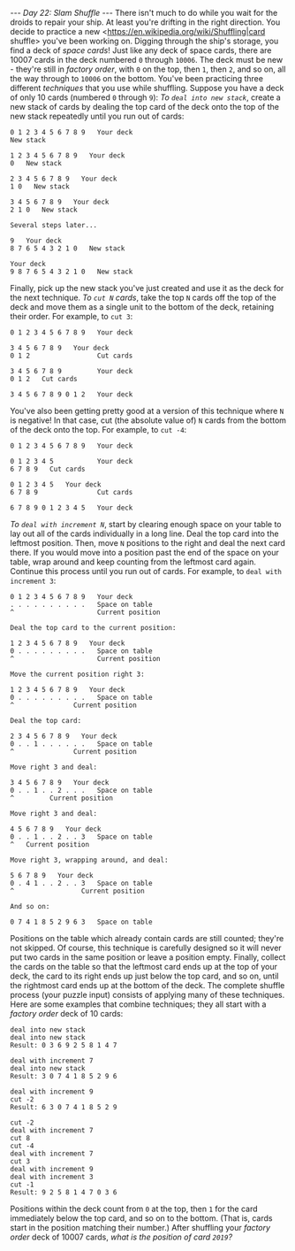 *--- Day 22: Slam Shuffle ---*
There isn't much to do while you wait for the droids to repair your ship.  At least you're drifting in the right direction.  You decide to practice a new <https://en.wikipedia.org/wiki/Shuffling|card shuffle> you've been working on.
Digging through the ship's storage, you find a deck of _space cards_! Just like any deck of space cards, there are 10007 cards in the deck numbered `0` through `10006`. The deck must be new - they're still in _factory order_, with `0` on the top, then `1`, then `2`, and so on, all the way through to `10006` on the bottom.
You've been practicing three different _techniques_ that you use while shuffling. Suppose you have a deck of only 10 cards (numbered `0` through `9`):
_To `deal into new stack`_, create a new stack of cards by dealing the top card of the deck onto the top of the new stack repeatedly until you run out of cards:
```Top          Bottom
0 1 2 3 4 5 6 7 8 9   Your deck
New stack

1 2 3 4 5 6 7 8 9   Your deck
0   New stack

2 3 4 5 6 7 8 9   Your deck
1 0   New stack

3 4 5 6 7 8 9   Your deck
2 1 0   New stack

Several steps later...

9   Your deck
8 7 6 5 4 3 2 1 0   New stack

Your deck
9 8 7 6 5 4 3 2 1 0   New stack
```
Finally, pick up the new stack you've just created and use it as the deck for the next technique.
_To `cut N` cards_, take the top `N` cards off the top of the deck and move them as a single unit to the bottom of the deck, retaining their order. For example, to `cut 3`:
```Top          Bottom
0 1 2 3 4 5 6 7 8 9   Your deck

3 4 5 6 7 8 9   Your deck
0 1 2                 Cut cards

3 4 5 6 7 8 9         Your deck
0 1 2   Cut cards

3 4 5 6 7 8 9 0 1 2   Your deck
```
You've also been getting pretty good at a version of this technique where `N` is negative! In that case, cut (the absolute value of) `N` cards from the bottom of the deck onto the top.  For example, to `cut -4`:
```Top          Bottom
0 1 2 3 4 5 6 7 8 9   Your deck

0 1 2 3 4 5           Your deck
6 7 8 9   Cut cards

0 1 2 3 4 5   Your deck
6 7 8 9               Cut cards

6 7 8 9 0 1 2 3 4 5   Your deck
```
_To `deal with increment N`_, start by clearing enough space on your table to lay out all of the cards individually in a long line.  Deal the top card into the leftmost position. Then, move `N` positions to the right and deal the next card there. If you would move into a position past the end of the space on your table, wrap around and keep counting from the leftmost card again.  Continue this process until you run out of cards.
For example, to `deal with increment 3`:
```
0 1 2 3 4 5 6 7 8 9   Your deck
. . . . . . . . . .   Space on table
^                     Current position

Deal the top card to the current position:

1 2 3 4 5 6 7 8 9   Your deck
0 . . . . . . . . .   Space on table
^                     Current position

Move the current position right 3:

1 2 3 4 5 6 7 8 9   Your deck
0 . . . . . . . . .   Space on table
^               Current position

Deal the top card:

2 3 4 5 6 7 8 9   Your deck
0 . . 1 . . . . . .   Space on table
^               Current position

Move right 3 and deal:

3 4 5 6 7 8 9   Your deck
0 . . 1 . . 2 . . .   Space on table
^         Current position

Move right 3 and deal:

4 5 6 7 8 9   Your deck
0 . . 1 . . 2 . . 3   Space on table
^   Current position

Move right 3, wrapping around, and deal:

5 6 7 8 9   Your deck
0 . 4 1 . . 2 . . 3   Space on table
^                 Current position

And so on:

0 7 4 1 8 5 2 9 6 3   Space on table
```
Positions on the table which already contain cards are still counted; they're not skipped.  Of course, this technique is carefully designed so it will never put two cards in the same position or leave a position empty.
Finally, collect the cards on the table so that the leftmost card ends up at the top of your deck, the card to its right ends up just below the top card, and so on, until the rightmost card ends up at the bottom of the deck.
The complete shuffle process (your puzzle input) consists of applying many of these techniques.  Here are some examples that combine techniques; they all start with a _factory order_ deck of 10 cards:
```deal with increment 7
deal into new stack
deal into new stack
Result: 0 3 6 9 2 5 8 1 4 7
```
```cut 6
deal with increment 7
deal into new stack
Result: 3 0 7 4 1 8 5 2 9 6
```
```deal with increment 7
deal with increment 9
cut -2
Result: 6 3 0 7 4 1 8 5 2 9
```
```deal into new stack
cut -2
deal with increment 7
cut 8
cut -4
deal with increment 7
cut 3
deal with increment 9
deal with increment 3
cut -1
Result: 9 2 5 8 1 4 7 0 3 6
```
Positions within the deck count from `0` at the top, then `1` for the card immediately below the top card, and so on to the bottom.  (That is, cards start in the position matching their number.)
After shuffling your _factory order_ deck of 10007 cards, _what is the position of card `2019`?_
